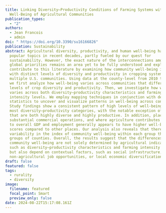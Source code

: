 ```yaml
---
title: Linking Diversity–Productivity Conditions of Farming Systems with the
  Well-Being of Agricultural Communities
publication_types:
  - "2"
authors:
  - Jean Francois
  - admin
doi: " https://doi.org/10.3390/su16166826"
publication: Sustainability
abstract: Agricultural diversity, productivity, and human well-being have been
  popular topics in recent decades, partly fueled by our quest for
  sustainability. However, the exact nature of the interconnections among these
  global priorities remains an area yet to be fully understood and explored. We
  contribute to this literature by examining how community well-being interacts
  with distinct levels of diversity and productivity in cropping systems across
  multiple U.S. communities. Using data at the county-level from 2010 to 2019,
  we first analyze how well-being varies across communities that differ in their
  levels of crop diversity and productivity. Then, we investigate how well-being
  varies across both diversity–productivity characteristics and farming
  intensity levels. We employ mapping techniques in conjunction with descriptive
  statistics to uncover and visualize patterns in well-being across contexts.
  Study findings show a consistent pattern of high levels of well-being across
  most diversity–productivity categories, with the notable exception of areas
  that are both highly diverse and highly productive. In addition, places with
  substantial commercial operations, and where agriculture contributes greatly
  to overall GDP and employment generally appears to have higher well-being
  scores compared to other places. Our analysis also reveals that there is more
  variability in the index of community well-being within each group than across
  groups of counties. Overall, the results suggest that the differences in
  community well-being are not solely determined by agricultural indicators,
  such as diversity–productivity characteristics and farming intensity levels,
  but also depend on contextual factors, such as social infrastructure,
  non-agricultural job opportunities, or local economic diversification.
draft: false
featured: false
tags:
  - rurality
  - diversity
image:
  filename: featured
  focal_point: Smart
  preview_only: false
date: 2024-08-22T15:17:08.161Z
---
```

